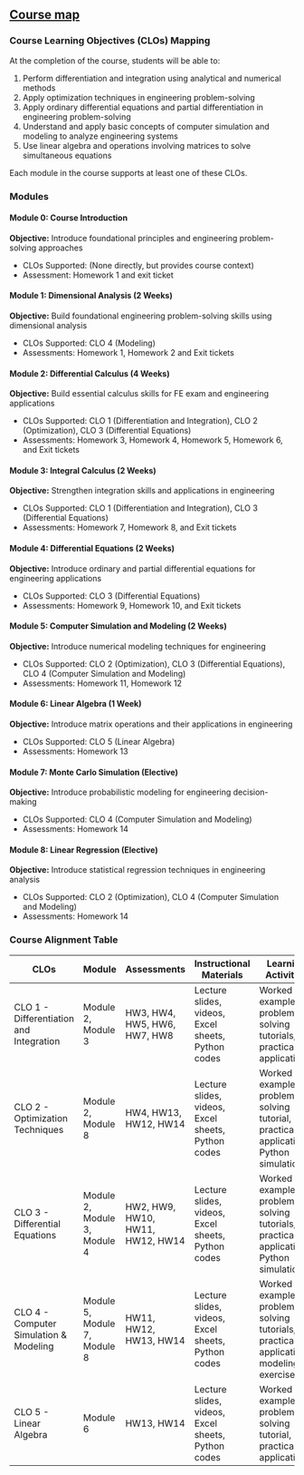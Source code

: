 ## [Course map](https://aselshall.github.io/aea/course-map)

### Course Learning Objectives (CLOs) Mapping
At the completion of the course, students will be able to:
1. Perform differentiation and integration using analytical and numerical methods
2. Apply optimization techniques in engineering problem-solving
3. Apply ordinary differential equations and partial differentiation in engineering problem-solving
4. Understand and apply basic concepts of computer simulation and modeling to analyze engineering systems
5. Use linear algebra and operations involving matrices to solve simultaneous equations

Each module in the course supports at least one of these CLOs.

### Modules 

#### Module 0: Course Introduction
**Objective:** Introduce foundational principles and engineering problem-solving approaches
- CLOs Supported: (None directly, but provides course context)
- Assessment: Homework 1  and exit ticket

#### Module 1: Dimensional Analysis (2 Weeks)
**Objective:** Build foundational engineering problem-solving skills using dimensional analysis
- CLOs Supported: CLO 4 (Modeling)  
- Assessments: Homework 1, Homework 2 and Exit tickets 

#### Module 2: Differential Calculus (4 Weeks)
**Objective:** Build essential calculus skills for FE exam and engineering applications  
- CLOs Supported: CLO 1 (Differentiation and Integration), CLO 2 (Optimization), CLO 3 (Differential Equations)
- Assessments: Homework 3, Homework 4, Homework 5, Homework 6, and Exit tickets

#### Module 3: Integral Calculus (2 Weeks)
**Objective:** Strengthen integration skills and applications in engineering 
- CLOs Supported: CLO 1 (Differentiation and Integration), CLO 3 (Differential Equations)
- Assessments: Homework 7, Homework 8, and Exit tickets

#### Module 4: Differential Equations (2 Weeks)
**Objective:** Introduce ordinary and partial differential equations for engineering applications  
- CLOs Supported: CLO 3 (Differential Equations) 
- Assessments: Homework 9, Homework 10, and Exit tickets  

#### Module 5: Computer Simulation and Modeling (2 Weeks)
**Objective:** Introduce numerical modeling techniques for engineering  
- CLOs Supported: CLO 2 (Optimization), CLO 3 (Differential Equations), CLO 4 (Computer Simulation and Modeling)  
- Assessments: Homework 11, Homework 12  

#### **Module 6: Linear Algebra (1 Week)**
**Objective:** Introduce matrix operations and their applications in engineering  
- CLOs Supported: CLO 5 (Linear Algebra)  
- Assessments: Homework 13  

#### **Module 7: Monte Carlo Simulation (Elective)**
**Objective:** Introduce probabilistic modeling for engineering decision-making
- CLOs Supported: CLO 4 (Computer Simulation and Modeling)
- Assessments: Homework 14  

#### **Module 8: Linear Regression (Elective)**
**Objective:** Introduce statistical regression techniques in engineering analysis  
- CLOs Supported: CLO 2 (Optimization), CLO 4 (Computer Simulation and Modeling)
- Assessments: Homework 14  


### **Course Alignment Table**

| **CLOs** | **Module** | **Assessments** | **Instructional Materials** | **Learning Activities** | **Tools** |
|----------|-----------|----------------|----------------------------|-------------------------|-----------|
| CLO 1 - Differentiation and Integration | Module 2, Module 3 | HW3, HW4, HW5, HW6, HW7, HW8 | Lecture slides, videos, Excel sheets, Python codes | Worked examples, problem-solving tutorials, practical applications | Excel, Python |
| CLO 2 - Optimization Techniques | Module 2, Module 8 | HW4, HW13, HW12, HW14 | Lecture slides, videos, Excel sheets, Python codes | Worked examples, problem-solving tutorial, practical applications, Python simulations | Excel, Python |
| CLO 3 - Differential Equations |  Module 2, Module 3, Module 4 | HW2, HW9, HW10, HW11, HW12, HW14 | Lecture slides, videos, Excel sheets, Python codes | Worked examples, problem-solving tutorials, practical applications, Python simulations | Excel, Python |
| CLO 4 - Computer Simulation & Modeling | Module 5, Module 7, Module 8 | HW11, HW12, HW13, HW14 | Lecture slides, videos, Excel sheets, Python codes |Worked examples, problem-solving tutorials, practical applications, modeling exercises | Excel, Python |
| CLO 5 - Linear Algebra | Module 6 | HW13, HW14 | Lecture slides, videos, Excel sheets, Python codes | Worked examples, problem-solving tutorial, practical applications | Excel, Python |


